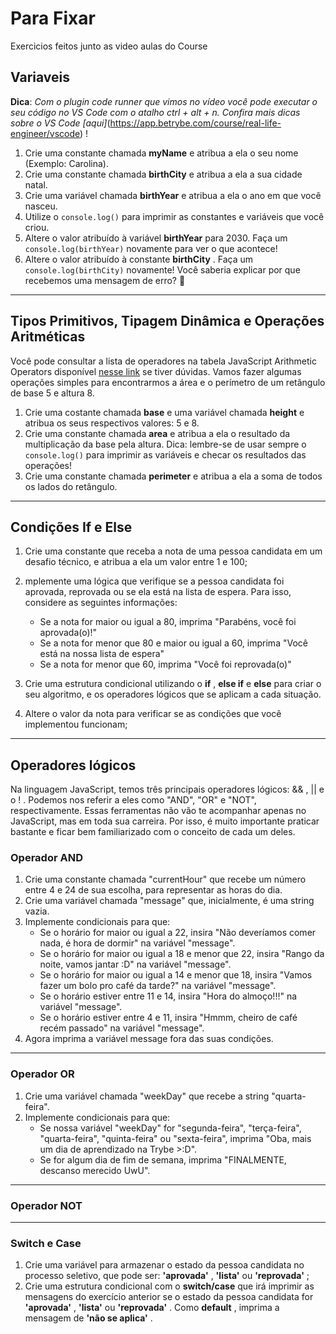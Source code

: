 # Para Fixar 

 Exercicios feitos junto as video aulas do Course 

## Variaveis

**Dica**: *Com o plugin code runner que vimos no vídeo você pode executar o seu código no VS Code com o atalho ctrl + alt + n. Confira mais dicas sobre o VS Code [aqui]*(https://app.betrybe.com/course/real-life-engineer/vscode) !

1. Crie uma constante chamada **myName** e atribua a ela o seu nome (Exemplo: Carolina).
2. Crie uma constante chamada **birthCity** e atribua a ela a sua cidade natal.
3. Crie uma variável chamada **birthYear** e atribua a ela o ano em que você nasceu.
4. Utilize o `console.log()` para imprimir as constantes e variáveis que você criou.
5. Altere o valor atribuído à variável **birthYear** para 2030. Faça um `console.log(birthYear)` novamente para ver o que acontece!
6. Altere o valor atribuído à constante **birthCity** . Faça um `console.log(birthCity)` novamente! Você saberia explicar por que recebemos uma mensagem de erro? 🤔

---
## Tipos Primitivos, Tipagem Dinâmica e Operações Aritméticas

Você pode consultar a lista de operadores na tabela JavaScript Arithmetic Operators disponível [nesse link](https://www.w3schools.com/js/js_operators.asp) se tiver dúvidas. Vamos fazer algumas operações simples para encontrarmos a área e o perímetro de um retângulo de base 5 e altura 8.

1. Crie uma costante chamada **base** e uma variável chamada **height** e atribua os seus respectivos valores: 5 e 8.
2. Crie uma constante chamada **area** e atribua a ela o resultado da multiplicação da base pela altura. Dica: lembre-se de usar sempre o `console.log()` para imprimir as variáveis e checar os resultados das operações!
3. Crie uma constante chamada **perimeter** e atribua a ela a soma de todos os lados do retângulo.

---
## Condições If e Else

1. Crie uma constante que receba a nota de uma pessoa candidata em um desafio técnico, e atribua a ela um valor entre 1 e 100;

2. mplemente uma lógica que verifique se a pessoa candidata foi aprovada, reprovada ou se ela está na lista de espera. Para isso, considere as seguintes informações:
    - Se a nota for maior ou igual a 80, imprima "Parabéns, você foi aprovada(o)!"
    - Se a nota for menor que 80 e maior ou igual a 60, imprima "Você está na nossa lista de espera"
    - Se a nota for menor que 60, imprima "Você foi reprovada(o)"

3. Crie uma estrutura condicional utilizando o **if** , **else if** e **else** para criar o seu algoritmo, e os operadores lógicos que se aplicam a cada situação.

4. Altere o valor da nota para verificar se as condições que você implementou funcionam;

---
## Operadores lógicos
Na linguagem JavaScript, temos três principais operadores lógicos: && , || e o ! . Podemos nos referir a eles como "AND", "OR" e "NOT", respectivamente.
Essas ferramentas não vão te acompanhar apenas no JavaScript, mas em toda sua carreira. Por isso, é muito importante praticar bastante e ficar bem familiarizado com o conceito de cada um deles.


### Operador AND

1. Crie uma constante chamada "currentHour" que recebe um número entre 4 e 24 de sua escolha, para representar as horas do dia.
2. Crie uma variável chamada "message" que, inicialmente, é uma string vazia.
3. Implemente condicionais para que:
    - Se o horário for maior ou igual a 22, insira "Não deveríamos comer nada, é hora de dormir" na variável "message".
    - Se o horário for maior ou igual a 18 e menor que 22, insira "Rango da noite, vamos jantar :D" na variável "message".
    - Se o horário for maior ou igual a 14 e menor que 18, insira "Vamos fazer um bolo pro café da tarde?" na variável "message".
    - Se o horário estiver entre 11 e 14, insira "Hora do almoço!!!" na variável "message".
    - Se o horário estiver entre 4 e 11, insira "Hmmm, cheiro de café recém passado" na variável "message".
4. Agora imprima a variável message fora das suas condições.

---
### Operador OR

1. Crie uma variável chamada "weekDay" que recebe a string "quarta-feira".
2. Implemente condicionais para que:
    - Se nossa variável "weekDay" for "segunda-feira", "terça-feira", "quarta-feira", "quinta-feira" ou "sexta-feira", imprima "Oba, mais um dia de aprendizado na Trybe >:D".
    - Se for algum dia de fim de semana, imprima "FINALMENTE, descanso merecido UwU".

---
### Operador NOT


---
### Switch e Case

1. Crie uma variável para armazenar o estado da pessoa candidata no processo seletivo, que pode ser: **'aprovada'** , **'lista'** ou **'reprovada'** ;
2. Crie uma estrutura condicional com o **switch/case** que irá imprimir as mensagens do exercício anterior se o estado da pessoa candidata for **'aprovada'** , **'lista'** ou **'reprovada'** . Como **default** , imprima a mensagem de **'não se aplica'** .